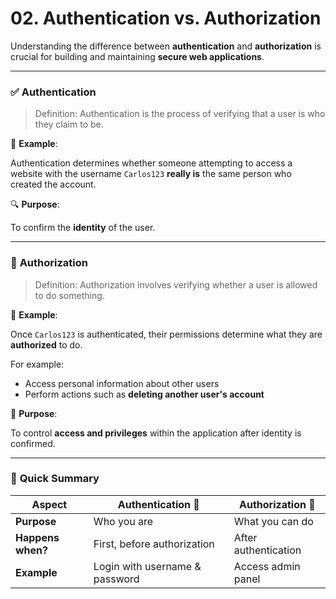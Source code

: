 # 02. Authentication vs. Authorization

Understanding the difference between **authentication** and **authorization** is crucial for building and maintaining **secure web applications**.

---

### ✅ **Authentication**

> Definition: Authentication is the process of verifying that a user is who they claim to be.
> 

👤 **Example**:

Authentication determines whether someone attempting to access a website with the username `Carlos123` **really is** the same person who created the account.

🔍 **Purpose**:

To confirm the **identity** of the user.

---

### 🛂 **Authorization**

> Definition: Authorization involves verifying whether a user is allowed to do something.
> 

🔐 **Example**:

Once `Carlos123` is authenticated, their permissions determine what they are **authorized** to do.

For example:

- Access personal information about other users
- Perform actions such as **deleting another user's account**

🎯 **Purpose**:

To control **access and privileges** within the application after identity is confirmed.

---

### 🧩 **Quick Summary**

| Aspect | Authentication 🔐 | Authorization 🛂 |
| --- | --- | --- |
| **Purpose** | Who you are | What you can do |
| **Happens when?** | First, before authorization | After authentication |
| **Example** | Login with username & password | Access admin panel |